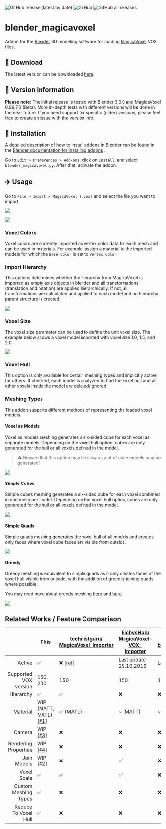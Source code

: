 ![GitHub release (latest by date)](https://img.shields.io/github/v/release/AstrorEnales/blender_magicavoxel?style=flat-square)
![GitHub](https://img.shields.io/github/license/AstrorEnales/blender_magicavoxel?style=flat-square)
![GitHub all releases](https://img.shields.io/github/downloads/AstrorEnales/blender_magicavoxel/total?style=flat-square)

# blender_magicavoxel

Addon for the [Blender](https://www.blender.org) 3D modeling software for
loading [MagicaVoxel](https://ephtracy.github.io) VOX files.

## 💾 Download

The latest version can be downloaded [here](https://github.com/AstrorEnales/blender_magicavoxel/releases/latest).

## 🧪️ Version Information

**Please note:** The initial release is tested with Blender 3.0.0 and MagicaVoxel 0.99.7.0 (Beta). More in-depth tests
with different versions will be done in the near future. If you need support for specific (older) versions, please
feel free to create an issue with the version info.

## 🔧 Installation

A detailed description of how to install addons in Blender can be found in
the [Blender documentation for installing addons](https://docs.blender.org/manual/en/latest/editors/preferences/addons.html#rd-party-add-ons)
.

Go to `Edit > Preferences > Add-ons`, click on `Install`, and select `blender_magicavoxel.py`. After that, activate the
addon.

## ✈️ Usage

Go to `File > Import > MagicaVoxel (.vox)` and select the file you want to import.

![](img/import_menu.png)

![](img/import_dialog.png)

### Voxel Colors

Voxel colors are currently imported as vertex color data for each mesh and can be used in materials. For example,
assign a material to the imported models for which the `Base Color` is set to `Vertex Color`.

### Import Hierarchy

This options determines whether the hierarchy from MagicaVoxel is imported as empty axis objects in blender and all
transformations (translation and rotation) are applied hierarchically. If not, all transformations are calculated
and applied to each model and no hierarchy parent structure is created.

![](img/hierarchy.png)

### Voxel Size

The voxel size parameter can be used to define the unit voxel size. The example below shows a voxel model imported with
voxel size 1.0, 1.5, and 2.0.

![](img/voxel_size.png)

### Voxel Hull

This option is only available for certain meshing types and implicitly active for others. If checked, each model is
analyzed to find the voxel hull and all other voxels inside the model are deleted/ignored.

### Meshing Types

This addon supports different methods of representing the loaded voxel models.

#### Voxel as Models

Voxel as models meshing generates a six-sided cube for each voxel as separate models. Depending on the voxel
hull option, cubes are only generated for the hull or all voxels defined in the model.

> ⚠️ Beware that this option may be slow as alot of cube models may be generated!

![](img/meshing_type_voxel_as_models.png)

#### Simple Cubes

Simple cubes meshing generates a six-sided cube for each voxel combined in one mesh per model. Depending on the voxel
hull option, cubes are only generated for the hull or all voxels defined in the model.

![](img/meshing_type_simple_cubes.png)

#### Simple Quads

Simple quads meshing generates the voxel hull of all models and creates only faces where voxel cube faces are visible
from outside.

![](img/meshing_type_simple_quads.png)

#### Greedy

Greedy meshing is equivalent to simple quads as it only creates faces of the voxel hull visible from outside, with the
addition of greedily joining quads where possible.

You may read more about greedy
meshing [here](https://devforum.roblox.com/t/consume-everything-how-greedy-meshing-works/452717)
and [here](https://0fps.net/2012/06/30/meshing-in-a-minecraft-game/).

![](img/meshing_type_greedy.png)

## Related Works / Feature Comparison

|                       | This                                                                                  | [technistguru/<br>MagicaVoxel_Importer](https://github.com/technistguru/MagicaVoxel_Importer)    | [RichysHub/<br>MagicaVoxel-VOX-importer](https://github.com/RichysHub/MagicaVoxel-VOX-importer) | [ldo/<br>blender_magivox_import](https://github.com/ldo/blender_magivox_import) |
|----------------------:|---------------------------------------------------------------------------------------|--------------------------------------------------------------------------------------------------|-------------------------------------------------------------------------------------------------|---------------------------------------------------------------------------------|
|                Active | ✅                                                                                     | ❌ [[ref]](https://github.com/technistguru/MagicaVoxel_Importer/issues/2#issuecomment-1020678306) | Last update 29.10.2019                                                                          | Last update 06.07.2021                                                          |
| Supported VOX version | 150, 200                                                                              | 150                                                                                              | 150                                                                                             | 150                                                                             |
|             Hierarchy | ✅                                                                                     | ✅                                                                                                | ❌                                                                                               | ❌                                                                               |
|              Material | WIP (MATT, MATL) [[#1]](https://github.com/AstrorEnales/blender_magicavoxel/issues/1) | ✅ (MATL)                                                                                         | ~ (MATT)                                                                                        | ~ (MATT)                                                                        |
|                Camera | WIP [[#3]](https://github.com/AstrorEnales/blender_magicavoxel/issues/3)              | ❌                                                                                                | ❌                                                                                               | ❌                                                                               |
|  Rendering Properties | WIP [[#4]](https://github.com/AstrorEnales/blender_magicavoxel/issues/4)              | ❌                                                                                                | ❌                                                                                               | ❌                                                                               |
|           Join Models | WIP [[#2]](https://github.com/AstrorEnales/blender_magicavoxel/issues/2)              | ❌                                                                                                | ✅                                                                                               | ❌                                                                               |
|           Voxel Scale | ✅                                                                                     | ✅                                                                                                | ✅                                                                                               | ❌                                                                               |
|  Custom Meshing Types | ✅                                                                                     | ❌                                                                                                | ❌                                                                                               | ❌                                                                               |
|  Reduce To Voxel Hull | ✅                                                                                     | ❌                                                                                                | ❌                                                                                               | ❌                                                                               |
